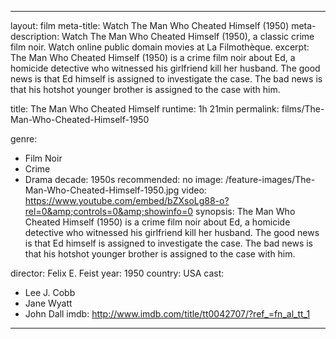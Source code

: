 ---

layout: film
meta-title: Watch The Man Who Cheated Himself (1950)
meta-description:  Watch The Man Who Cheated Himself (1950), a classic crime film noir. Watch online public domain movies at La Filmothèque.
excerpt: The Man Who Cheated Himself (1950) is a crime film noir about Ed, a homicide detective who witnessed his girlfriend kill her husband. The good news is that Ed himself is assigned to investigate the case. The bad news is that his hotshot younger brother is assigned to the case with him.

title: The Man Who Cheated Himself
runtime: 1h 21min
permalink: films/The-Man-Who-Cheated-Himself-1950

genre:
- Film Noir
- Crime
- Drama
decade: 1950s
recommended: no
image: /feature-images/The-Man-Who-Cheated-Himself-1950.jpg
video: https://www.youtube.com/embed/bZXsoLg88-o?rel=0&amp;controls=0&amp;showinfo=0
synopsis: The Man Who Cheated Himself (1950) is a crime film noir about Ed, a homicide detective who witnessed his girlfriend kill her husband. The good news is that Ed himself is assigned to investigate the case. The bad news is that his hotshot younger brother is assigned to the case with him.

director: Felix E. Feist
year: 1950
country: USA
cast:
- Lee J. Cobb
- Jane Wyatt
- John Dall
imdb: http://www.imdb.com/title/tt0042707/?ref_=fn_al_tt_1

---